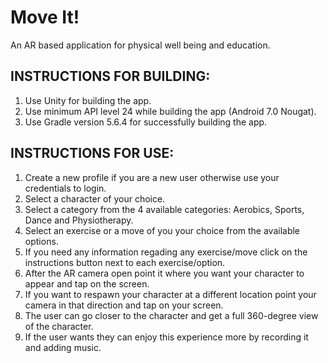 # Move It! 

An AR based application for physical well being and education. 

## INSTRUCTIONS FOR BUILDING:
1. Use Unity for building the app.
2. Use minimum API level 24 while building the app (Android 7.0 Nougat).
3. Use Gradle version 5.6.4 for successfully building the app.

## INSTRUCTIONS FOR USE:
 1. Create a new profile if you are a new user otherwise use your credentials to login.
 2. Select a character of your choice.
 3. Select a category from the 4 available categories: Aerobics, Sports, Dance and Physiotherapy.
 4. Select an exercise or a move of you your choice from the available options.
 5. If you need any information regading any exercise/move click on the instructions button next to each exercise/option.
 6. After the AR camera open point it where you want your character to appear and tap on the screen.
 7. If you want to respawn your character at a different location point your camera in that direction and tap on your screen.
 8. The user can go closer to the character and get a full 360-degree view of the character.
 9. If the user wants they can enjoy this experience more by recording it and adding music. 

